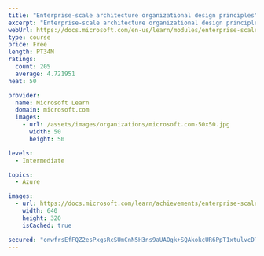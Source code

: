 ```yaml
---
title: "Enterprise-scale architecture organizational design principles"
excerpt: "Enterprise-scale architecture organizational design principles"
webUrl: https://docs.microsoft.com/en-us/learn/modules/enterprise-scale-organization/
type: course
price: Free
length: PT34M
ratings:
  count: 205
  average: 4.721951
heat: 50

provider:
  name: Microsoft Learn
  domain: microsoft.com
  images:
    - url: /assets/images/organizations/microsoft.com-50x50.jpg
      width: 50
      height: 50

levels:
  - Intermediate

topics:
  - Azure

images:
  - url: https://docs.microsoft.com/learn/achievements/enterprise-scale-organizational-design-principles-social.png
    width: 640
    height: 320
    isCached: true

secured: "onwfrsEfFQZ2esPxgsRcSUmCnN5H3ns9aUAOgk+SQAkokcUR6PpT1xtulvcDTcwMVHy65VhazuNUEP5ArGUoH2tyUAufCER5ANKOBrnbDeVgXKprpIEjZXrvmc3RiDem52/4P3GbNFbQyk/5V3phHy9A9fe8Swhf1J4m1vQGErii9YE+O/D3ZLQ43g83epKIgvSDsSQupYTlkbtMvU9DipfIdzjlxsHczvmRVDSnjlZ/kx4oPGBoiAkra2nK0PrAO4jdXM4x0vAZWqya6qj36ktIXnEPjO8Sr4wBtRIJ+wopTp2y20sBWBveHFc6DgH619VNrvarSBTlJ5stlLHKpxbJmEBlJmFgMfr+N/NIdV9mqVVdWPkhqVEb6jPlZoV13JBFmaPVlVaSKBe61Cdekl2EfXXl/TnZexx5GsNhhLk=;YVSVTSnoV5EqBMT+SN0dxg=="
---
```


